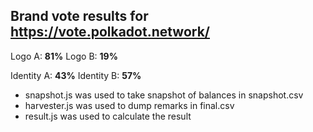 

Brand vote results for https://vote.polkadot.network/
---

Logo A: **81%**
Logo B: **19%**

Identity A: **43%**
Identity B: **57%**



- snapshot.js was used to take snapshot of balances in snapshot.csv
- harvester.js was used to dump remarks in final.csv
- result.js was used to calculate the result
